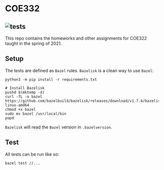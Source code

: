 # COE332
![tests](https://github.com/alexwitt23/alw4364_coe332/workflows/tests/badge.svg)
----

This repo contains the homeworks and other assignments for COE322 taught in the
spring of 2021.

## Setup

The tests are defined as `Bazel` rules. `Bazelisk` is a clean way to use `Bazel`:

```
python3 -m pip install -r requirements.txt

# Install Bazelisk
pushd $(mktemp -d)
curl -fL -o bazel https://github.com/bazelbuild/bazelisk/releases/download/v1.7.4/bazelisk-linux-amd64
chmod +x bazel
sudo mv bazel /usr/local/bin
popd
```

`Bazelisk` will read the `Bazel` version in `.bazelversion`.


## Test

All tests can be run like so:
```
bazel test //...
```
